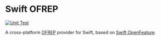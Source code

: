 # Swift OFREP

[![Unit Test](https://github.com/swift-open-feature/swift-ofrep/actions/workflows/unit-test.yaml/badge.svg)](https://github.com/swift-open-feature/swift-ofrep/actions/workflows/unit-test.yaml)

A cross-platform [OFREP](https://github.com/open-feature/protocol) provider for Swift,
based on [Swift OpenFeature](https://github.com/swift-open-feature/swift-open-feature).

